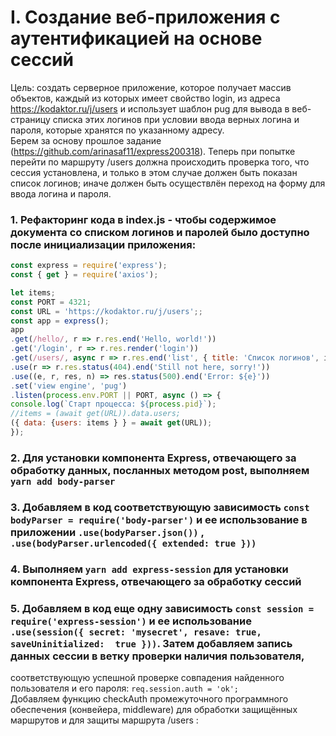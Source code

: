 # I. Создание веб-приложения с аутентификацией на основе сессий
Цель: создать серверное приложение, которое получает массив объектов, каждый из которых имеет свойство login, из адреса https://kodaktor.ru/j/users и использует шаблон pug для вывода в веб-страницу списка этих логинов при условии ввода верных логина и пароля, которые хранятся по указанному адресу.  
Берем за основу прошлое задание (https://github.com/arinasaf11/express200318). Теперь при попытке перейти по маршруту /users должна происходить проверка того, что сессия установлена, и только в этом случае должен быть показан список логинов; иначе должен быть осуществлён переход на форму для ввода логина и пароля.
### 1. Рефакторинг кода в index.js - чтобы содержимое документа со списком логинов и паролей было доступно после инициализации приложения:
```javascript
const express = require('express'); 
const { get } = require('axios'); 

let items; 
const PORT = 4321; 
const URL = 'https://kodaktor.ru/j/users';; 
const app = express(); 
app 
.get(/hello/, r => r.res.end('Hello, world!')) 
.get('/login', r => r.res.render('login'))
.get(/users/, async r => r.res.end('list', { title: 'Список логинов', items})) 
.use(r => r.res.status(404).end('Still not here, sorry!')) 
.use((e, r, res, n) => res.status(500).end('Error: ${e}')) 
.set('view engine', 'pug') 
.listen(process.env.PORT || PORT, async () => { 
console.log(`Старт процесса: ${process.pid}`); 
//items = (await get(URL)).data.users; 
({ data: {users: items } } = await get(URL)); 
});
```
### 2. Для установки компонента Express, отвечающего за обработку данных, посланных методом post, выполняем `yarn add body-parser`
### 3. Добавляем в код соответствующую зависимость `const bodyParser = require('body-parser')` и ее использование в приложении `.use(bodyParser.json())` , `.use(bodyParser.urlencoded({ extended: true }))`
### 4. Выполняем `yarn add express-session` для установки компонента Express, отвечающего за обработку сессий
### 5. Добавляем в код еще одну зависимость `const session = require('express-session')` и ее использование `.use(session({ secret:	'mysecret',	resave:	true,	saveUninitialized:	true }))`. Затем добавляем запись данных сессии в ветку проверки наличия пользователя,
соответствующую успешной проверке совпадения найденного пользователя и его пароля: `req.session.auth = 'ok';`  
Добавляем функцию checkAuth промежуточного программного обеспечения (конвейера, middleware) для обработки защищённых маршрутов и для защиты маршрута /users :

